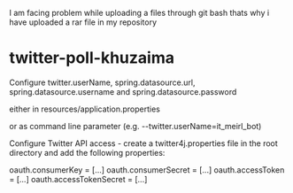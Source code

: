 I am facing problem while uploading a files through git bash thats why i have uploaded a rar file in my repository 

# twitter-poll-khuzaima

Configure twitter.userName, spring.datasource.url, spring.datasource.username and spring.datasource.password

either in resources/application.properties

or as command line parameter (e.g. --twitter.userName=it_meirl_bot)

Configure Twitter API access - create a twitter4j.properties file in the root directory and add the following properties:

oauth.consumerKey = [...]
oauth.consumerSecret = [...]
oauth.accessToken = [...]
oauth.accessTokenSecret = [...]
